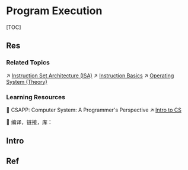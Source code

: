 # Program Execution

[TOC]



## Res
### Related Topics
↗ [Instruction Set Architecture (ISA)](../../🧬%20Computer%20System/Computer%20Architecture/Instruction%20Set%20Architecture%20(ISA)/Instruction%20Set%20Architecture%20(ISA).md)
↗ [Instruction Basics](../../🧬%20Computer%20System/Computer%20Architecture/Instruction%20Set%20Architecture%20(ISA)/📌%20Instruction%20Basics/Instruction%20Basics.md)
↗ [Operating System (Theory)](../../🧬%20Computer%20System/Operating%20System%20(Theory)/Operating%20System%20(Theory).md)

### Learning Resources
📖 CSAPP: Computer System: A Programmer's Perspective
↗ [Intro to CS](../../../🗺%20CS_Overview/💋%20Intro%20to%20CS/Intro%20to%20CS.md)

📖 编译，链接，库：





## Intro



## Ref
[Execution (computing) | Wikipedia]: https://en.wikipedia.org/wiki/Execution_(computing)
